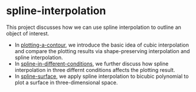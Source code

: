 # spline-interpolation
This project discusses how we can use spline interpolation to outline an object of interest.
* In [plotting-a-contour](jupyter-notebooks/plotting-a-contour.ipynb), we introduce the basic idea of cubic interpolation and compare the plotting results via shape-preserving interpolation and spline interpolation.
* In [spline-in-different-conditions](jupyter-notebooks/spline-in-different-conditions.ipynb), we further discuss how spline interpolation in three differnt conditions affects the plotting result.
* In [spline-surface](jupyter-notebooks/spline-surface.ipynb), we apply spline interpolation to bicubic polynomial to plot a surface in three-dimensional space.
